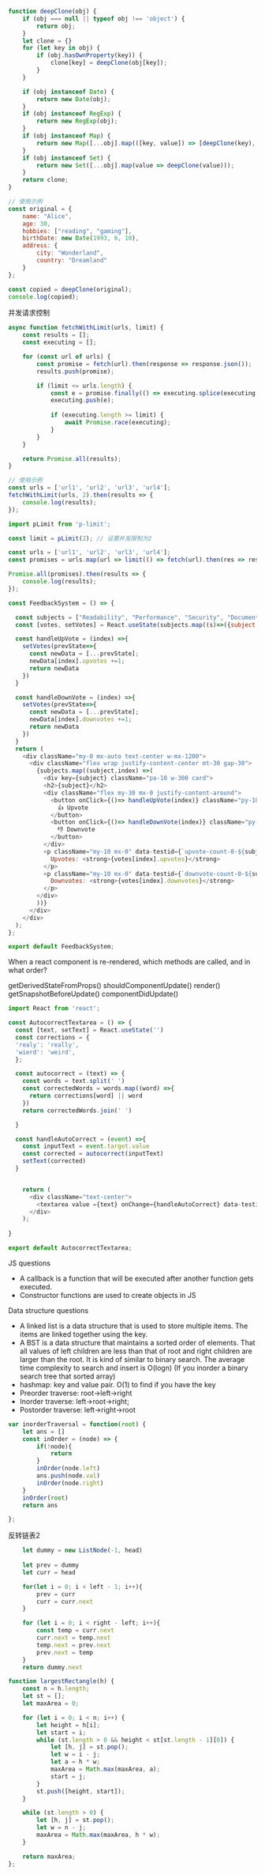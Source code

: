 ```js
function deepClone(obj) {
    if (obj === null || typeof obj !== 'object') {
        return obj;
    }
    let clone = {}
    for (let key in obj) {
        if (obj.hasOwnProperty(key)) {
            clone[key] = deepClone(obj[key]);
        }
    }

    if (obj instanceof Date) {
        return new Date(obj);
    }
    if (obj instanceof RegExp) {
        return new RegExp(obj);
    }
    if (obj instanceof Map) {
        return new Map([...obj].map(([key, value]) => [deepClone(key), deepClone(value)]));
    }
    if (obj instanceof Set) {
        return new Set([...obj].map(value => deepClone(value)));
    }
    return clone;
}

// 使用示例
const original = {
    name: "Alice",
    age: 30,
    hobbies: ["reading", "gaming"],
    birthDate: new Date(1993, 6, 10),
    address: {
        city: "Wonderland",
        country: "Dreamland"
    }
};

const copied = deepClone(original);
console.log(copied);
```


并发请求控制
```js
async function fetchWithLimit(urls, limit) {
    const results = [];
    const executing = [];

    for (const url of urls) {
        const promise = fetch(url).then(response => response.json());
        results.push(promise);

        if (limit <= urls.length) {
            const e = promise.finally(() => executing.splice(executing.indexOf(e), 1));
            executing.push(e);
            
            if (executing.length >= limit) {
                await Promise.race(executing);
            }
        }
    }

    return Promise.all(results);
}

// 使用示例
const urls = ['url1', 'url2', 'url3', 'url4'];
fetchWithLimit(urls, 2).then(results => {
    console.log(results);
});

import pLimit from 'p-limit';

const limit = pLimit(2); // 设置并发限制为2

const urls = ['url1', 'url2', 'url3', 'url4'];
const promises = urls.map(url => limit(() => fetch(url).then(res => res.json())));

Promise.all(promises).then(results => {
    console.log(results);
});

```
```js
const FeedbackSystem = () => {

  const subjects = ["Readability", "Performance", "Security", "Documentation", "Testing"];
  const [votes, setVotes] = React.useState(subjects.map((s)=>({subject: s, upvotes: 0, downvotes: 0})));

  const handleUpVote = (index) =>{
    setVotes(prevState=>{
      const newData = [...prevState];
      newData[index].upvotes +=1;
      return newData
    })
  }

  const handleDownVote = (index) =>{
    setVotes(prevState=>{
      const newData = [...prevState];
      newData[index].downvotes +=1;
      return newData
    })
  }
  return (
    <div className="my-0 mx-auto text-center w-mx-1200">
      <div className="flex wrap justify-content-center mt-30 gap-30">
        {subjects.map((subject,index) =>(
          <div key={subject} className="pa-10 w-300 card">
          <h2>{subject}</h2>
          <div className="flex my-30 mx-0 justify-content-around">
            <button onClick={()=> handleUpVote(index)} className="py-10 px-15" data-testid={`upvote-btn-0-${subject}`}>
              👍 Upvote
            </button>
            <button onClick={()=> handleDownVote(index)} className="py-10 px-15 danger" data-testid={`downvote-btn-0-${subject}`}>
              👎 Downvote
            </button>
          </div>
          <p className="my-10 mx-0" data-testid={`upvote-count-0-${subject}`}>
            Upvotes: <strong>{votes[index].upvotes}</strong>
          </p>
          <p className="my-10 mx-0" data-testid={`downvote-count-0-${subject}`}>
            Downvotes: <strong>{votes[index].downvotes}</strong>
          </p>
        </div>
        ))}
      </div>
    </div>
  );
};

export default FeedbackSystem;
```
When a react component is re-rendered, which methods are called, and in what order?

getDerivedStateFromProps()
shouldComponentUpdate()
render()
getSnapshotBeforeUpdate()
componentDidUpdate()

```js
import React from 'react';

const AutocorrectTextarea = () => {
  const [text, setText] = React.useState('')
  const corrections = {
  'realy': 'really',
  'wierd': 'weird',
  };

  const autocorrect = (text) => {
    const words = text.split(' ')
    const correctedWords = words.map((word) =>{
      return corrections[word] || word
    })
    return correctedWords.join(' ')

  }

  const handleAutoCorrect = (event) =>{
    const inputText = event.target.value
    const corrected = autocorrect(inputText)
    setText(corrected)
  }


    return (
      <div className="text-center">
        <textarea value ={text} onChange={handleAutoCorrect} data-testid="textarea" rows={10} cols={80} className="card" />
      </div>
    );
  
}

export default AutocorrectTextarea;

```
JS questions
- A callback is a function that will be executed after another function gets executed.
- Constructor functions are used to create objects in JS


Data structure questions
- A linked list is a data structure that is used to store multiple items. The items are linked together using the key.
- A BST is a data structure that maintains a sorted order of elements. That all values of left children are less than that of root and right children are larger than the root. It is kind of similar to binary search. The average time complexity to search and insert is O(logn) (If you inorder a binary search tree that sorted array)
- hashmap: key and value pair. O(1) to find if you have the key
- Preorder traverse: root->left->right
- Inorder traverse: left->root->right;
- Postorder traverse: left->right->root

```js
var inorderTraversal = function(root) {
    let ans = []
    const inOrder = (node) => {
        if(!node){
            return
        }
        inOrder(node.left)
        ans.push(node.val)
        inOrder(node.right)
    }
    inOrder(root)
    return ans

};
```
反转链表2
```js
    let dummy = new ListNode(-1, head)
    
    let prev = dummy
    let curr = head

    for(let i = 0; i < left - 1; i++){
        prev = curr
        curr = curr.next
    }

    for (let i = 0; i < right - left; i++){
        const temp = curr.next
        curr.next = temp.next
        temp.next = prev.next
        prev.next = temp
    } 
    return dummy.next
```

```js
function largestRectangle(h) {
    const n = h.length;
    let st = [];
    let maxArea = 0;

    for (let i = 0; i < n; i++) {
        let height = h[i];
        let start = i;
        while (st.length > 0 && height < st[st.length - 1][0]) {
            let [h, j] = st.pop();
            let w = i - j;
            let a = h * w;
            maxArea = Math.max(maxArea, a);
            start = j;
        }
        st.push([height, start]);
    }

    while (st.length > 0) {
        let [h, j] = st.pop();
        let w = n - j;
        maxArea = Math.max(maxArea, h * w);
    }

    return maxArea;
};
```




